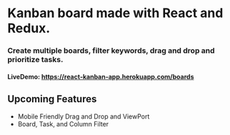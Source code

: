 # Kanban board made with React and Redux.
### Create multiple boards, filter keywords, drag and drop and prioritize tasks.

#### LiveDemo: https://react-kanban-app.herokuapp.com/boards

## Upcoming Features
* Mobile Friendly Drag and Drop and ViewPort
* Board, Task, and Column Filter

